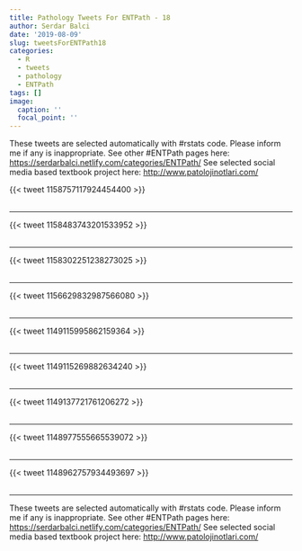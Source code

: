 ```yaml
---
title: Pathology Tweets For ENTPath - 18
author: Serdar Balci
date: '2019-08-09'
slug: tweetsForENTPath18
categories:
  - R
  - tweets
  - pathology
  - ENTPath
tags: []
image:
  caption: ''
  focal_point: ''
---
```



These tweets are selected automatically with #rstats code. Please inform me if any is inappropriate.
See other #ENTPath pages here: https://serdarbalci.netlify.com/categories/ENTPath/ 
See selected social media based textbook project here: http://www.patolojinotlari.com/

{{< tweet 1158757117924454400 >}}
<br>
<br>
<hr>
{{< tweet 1158483743201533952 >}}
<br>
<br>
<hr>
{{< tweet 1158302251238273025 >}}
<br>
<br>
<hr>
{{< tweet 1156629832987566080 >}}
<br>
<br>
<hr>
{{< tweet 1149115995862159364 >}}
<br>
<br>
<hr>
{{< tweet 1149115269882634240 >}}
<br>
<br>
<hr>
{{< tweet 1149137721761206272 >}}
<br>
<br>
<hr>
{{< tweet 1148977555665539072 >}}
<br>
<br>
<hr>
{{< tweet 1148962757934493697 >}}
<br>
<br>
<hr>


These tweets are selected automatically with #rstats code. Please inform me if any is inappropriate.
See other #ENTPath pages here: https://serdarbalci.netlify.com/categories/ENTPath/ 
See selected social media based textbook project here: http://www.patolojinotlari.com/
